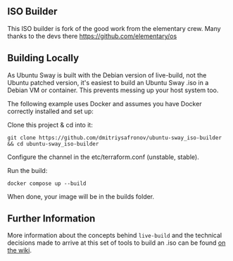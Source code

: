 ## ISO Builder

This ISO builder is fork of the good work from the elementary crew.  Many thanks to the devs there https://github.com/elementary/os

## Building Locally

As Ubuntu Sway is built with the Debian version of live-build, not the Ubuntu patched version, it's easiest to build an Ubuntu Sway .iso in a Debian VM or container. This prevents messing up your host system too.

The following example uses Docker and assumes you have Docker correctly installed and set up:

Clone this project & cd into it:
```shell
git clone https://github.com/dmitriysafronov/ubuntu-sway_iso-builder && cd ubuntu-sway_iso-builder
```

Configure the channel in the etc/terraform.conf (unstable, stable).

Run the build:
```shell
docker compose up --build
```

When done, your image will be in the builds folder.



## Further Information

More information about the concepts behind `live-build` and the technical decisions made to arrive at this set of tools to build an .iso can be found [on the wiki](https://github.com/elementary/os/wiki/Building-iso-Images).
